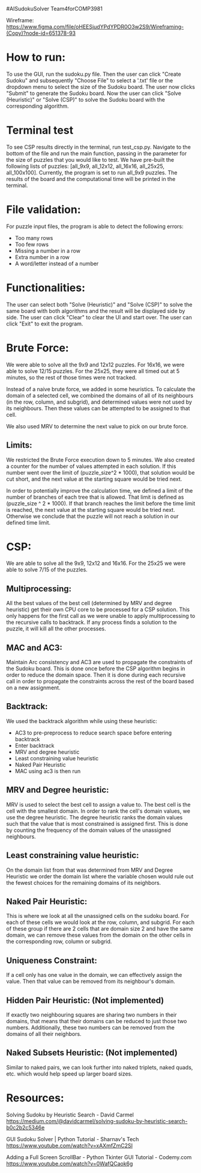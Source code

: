 #AISudokuSolver
Team4forCOMP3981

Wireframe:
https://www.figma.com/file/oHEESjudYPdYPDR0O3w2S9/Wireframing-(Copy)?node-id=651378-93


# How to run:
To use the GUI, run the sudoku.py file.
Then the user can click "Create Sudoku" and subsequently "Choose File" to select a '.txt' file or the dropdown menu to
select the size of the Sudoku board.
The user now clicks "Submit" to generate the Sudoku board.
Now the user can click "Solve (Heuristic)" or "Solve (CSP)" to solve the Sudoku board with the corresponding algorithm.

# Terminal test
To see CSP results directly in the terminal, run test_csp.py.
Navigate to the bottom of the file and run the main function, passing in the parameter for the size of puzzles that you
would like to test. We have pre-built the following lists of puzzles: [all_9x9, all_12x12, all_16x16, all_25x25, 
all_100x100]. Currently, the program is set to run all_9x9 puzzles. The results of the board and the computational time 
will be printed in the terminal.

# File validation:
For puzzle input files, the program is able to detect the following errors:
* Too many rows
* Too few rows
* Missing a number in a row
* Extra number in a row
* A word/letter instead of a number

# Functionalities:
The user can select both "Solve (Heuristic)" and "Solve (CSP)" to solve the same board with both algorithms and the 
result will be displayed side by side.
The user can click "Clear" to clear the UI and start over.
The user can click "Exit" to exit the program.

# Brute Force:
We were able to solve all the 9x9 and 12x12 puzzles. For 16x16, we were able to solve 12/15 puzzles. 
For the 25x25, they were all timed out at 5 minutes, so the rest of those times were not tracked. 

Instead of a naive brute force, we added in some heuristics. To calculate the domain of a selected cell, we combined the
domains of all of its neighbours (in the row, column, and subgrid), and determined values were not used by its 
neighbours. Then these values can be attempted to be assigned to that cell.

We also used MRV to determine the next value to pick on our brute force.

## Limits:
We restricted the Brute Force execution down to 5 minutes. 
We also created a counter for the number of values attempted in each solution. If this number went over the limit of
(puzzle_size^2 * 1000), that solution would be cut short, and the next value at the starting square would be tried next.

In order to potentially improve the calculation time, we defined a limit of the number of branches of each tree that is 
allowed. That limit is defined as (puzzle_size ^ 2 * 1000). 
If that branch reaches the limit before the time limit is reached, the next value at the starting square would be 
tried next. Otherwise we conclude that the puzzle will not reach a solution in our defined time limit.

# CSP: 
We are able to solve all the 9x9, 12x12 and 16x16. For the 25x25 we were able to solve 7/15 of the puzzles.

## Multiprocessing:
All the best values of the best cell (determined by  MRV and degree heuristic) get their own CPU core to be processed
for a CSP solution. This only happens for the first call as we were unable to apply multiprocessing to the recursive
calls to backtrack. If any process finds a solution to the puzzle, it will kill all the other processes.

## MAC and AC3:
Maintain Arc consistency and AC3 are used to propagate the constraints of the Sudoku board. This is done once before 
the CSP algorithm begins in order to reduce the domain space. Then it is done during each recursive call in order to 
propagate the constraints across the rest of the board based on a new assignment.

## Backtrack:
We used the backtrack algorithm while using these heuristic:
* AC3 to pre-preprocess to reduce search space before entering backtrack
* Enter backtrack
* MRV and degree heuristic
* Least constraining value heuristic
* Naked Pair Heuristic
* MAC using ac3 is then run

## MRV and Degree heuristic:
MRV is used to select the best cell to assign a value to. The best cell is the cell with the smallest domain.
In order to rank the cell's domain values, we use the degree heuristic. The degree heuristic ranks the domain values
such that the value that is most constrained is assigned first. This is done by counting the frequency of the domain 
values of the unassigned neighbours.

## Least constraining value heuristic:
On the domain list from that was determined from MRV and Degree Heuristic we order the domain list where the variable
chosen would rule out the fewest choices for the remaining domains of its neighbors.

## Naked Pair Heuristic:
This is where we look at all the unassigned cells on the sudoku board.
For each of these cells we would look at the row, column, and subgrid. For each of these group if there are
2 cells that are domain size 2 and have the same domain, we can remove these values from the domain on the other cells
in the corresponding row, column or subgrid.

## Uniqueness Constraint:
If a cell only has one value in the domain, we can effectively assign the value. Then that value can be removed from
its neighbour's domain.

## Hidden Pair Heuristic: (Not implemented)
If exactly two neighbouring squares are sharing two numbers in their domains, that means that their domains can be 
reduced to just those two numbers. Additionally, these two numbers can be removed from the domains of all their 
neighbors.

## Naked Subsets Heuristic: (Not implemented)
Similar to naked pairs, we can look further into naked triplets, naked quads, etc. which would help speed up larger 
board sizes.

# Resources:
Solving Sudoku by Heuristic Search - David Carmel
https://medium.com/@davidcarmel/solving-sudoku-by-heuristic-search-b0c2b2c5346e

GUI Sudoku Solver | Python Tutorial - Sharnav's Tech
https://www.youtube.com/watch?v=xAXmfZmC2SI

Adding a Full Screen ScrollBar - Python Tkinter GUI Tutorial - Codemy.com
https://www.youtube.com/watch?v=0WafQCaok6g